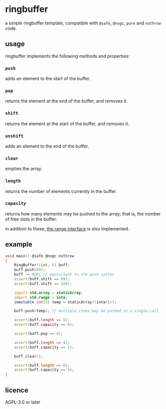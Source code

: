 # ringbuffer
a simple ringbuffer template, compatible with `@safe`, `@nogc`, `pure` and `nothrow` code.

## usage
ringbuffer implements the following methods and properties:

### `push`
adds an element to the start of the buffer.

### `pop`
returns the element at the end of the buffer, and removes it.

### `shift`
returns the element at the start of the buffer, and removes it.

### `unshift`
adds an element to the end of the buffer.

### `clear`
empties the array.

### `length`
returns the number of elements currently in the buffer.

### `capacity`
returns how many elements may be pushed to the array; that is, the number of free slots in the buffer.

in addition to these, [the range interface](https://dlang.org/spec/statement.html#foreach-with-ranges) is also implemented.

## example
```d
void main() @safe @nogc nothrow
{
	RingBuffer!(int, 5) buff;
	buff.push(69);
	buff ~= 420; // equivilent to the push syntax
	assert(buff.shift == 69);
	assert(buff.shift == 420);

	import std.array : staticArray;
	import std.range : iota;
	immutable int[5] temp = staticArray!(iota(5));

	buff.push(temp); // multiple items may be pushed in a single call

	assert(buff.length == 5);
	assert(buff.capacity == 0);

	assert(buff.pop == 4);

	assert(buff.length == 4);
	assert(buff.capacity == 1);

	buff.clear();

	assert(buff.length == 0);
	assert(buff.capacity == 5);
}
```

## licence
AGPL-3.0 or later
